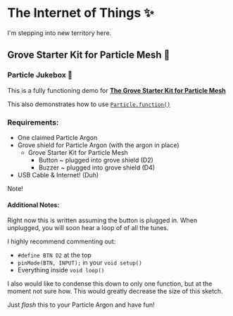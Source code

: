# The Internet of Things ✨

I'm stepping into new territory here.

## Grove Starter Kit for Particle Mesh 🌱

### Particle Jukebox 🎹

This is a fully functioning demo for **[The Grove Starter Kit for Particle Mesh](https://store.particle.io/products/grove-starter-kit)**

This also demonstrates how to use [`Particle.function()`](https://docs.particle.io/reference/device-os/firmware/photon/#cloud-functions) 
    
### Requirements:

- One claimed Particle Argon
- Grove shield for Particle Argon (with the argon in place)
    - Grove Starter Kit for Particle Mesh
        - Button ~ plugged into grove shield (D2)
        - Buzzer ~ plugged into grove shield (D4)
- USB Cable & Internet! (Duh)

Note! 

#### Additional Notes:

Right now this is written assuming the button is plugged in. When unplugged, you will soon hear a loop of of all the tunes.
    
I highly recommend commenting out:
- `#define BTN D2` at the top
- `pinMode(BTN, INPUT);` in your `void setup()`
- Everything inside `void loop()`

I also would like to condense this down to only one function, but at the moment not sure how. This would greatly decrease the size of this sketch.

Just *flash* this to your Particle Argon and have fun!